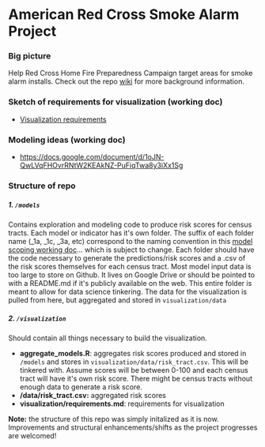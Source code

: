 # American Red Cross Smoke Alarm Project

### Big picture
Help Red Cross Home Fire Preparedness Campaign target areas for smoke alarm installs.  Check out the repo [wiki](https://github.com/brooksandrew/arc_smoke_alarm/wiki) for more background information.

### Sketch of requirements for visualization (working doc)
* [Visualization requirements](visualization/requirements.md)

### Modeling ideas (working doc)
* https://docs.google.com/document/d/1oJN-QwLVqFHOvrRNtW2KEAkNZ-PuFiqTwa8y3iXx1Sg

### Structure of repo

##### 1. `/models` 
Contains exploration and modeling code to produce risk scores for census tracts.  Each model or indicator has it's own folder.  The suffix of each folder name (_1a, _1c, _3a, etc) correspond to the naming convention in this [model scoping working doc]... which is subject to change.   Each folder should have the code necessary to generate the predictions/risk scores and a .csv of the risk scores themselves for each census tract.  Most model input data is too large to store on Github.  It lives on Google Drive or should be pointed to with a README.md if it's publicly available on the web.  This entire folder is meant to allow for data science tinkering.  The data for the visualization is pulled from here, but aggregated and stored in `visualization/data`

##### 2. `/visualization` 
Should contain all things necessary to build the visualization.  

  * **aggregate_models.R**: aggregates risk scores produced and stored in `/models` and stores in `visualization/data/risk_tract.csv`.  This will be tinkered with. Assume scores will be between 0-100 and each census tract will have it's own risk score.  There might be census tracts without enough data to generate a risk score.
  * **/data/risk_tract.csv:** aggregated risk scores
  * **visualization/requirements.md**: requirements for visualization


**Note:** the structure of this repo was simply initalized as it is now.  Improvements and structural enhancements/shifts as the project progresses are welcomed!

[model scoping working doc]: https://docs.google.com/document/d/1oJN-QwLVqFHOvrRNtW2KEAkNZ-PuFiqTwa8y3iXx1Sg/edit



